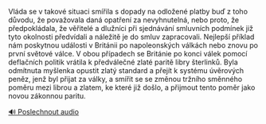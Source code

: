 
Vláda se v takové situaci smířila s dopady na odložené platby buď z toho důvodu, že považovala daná opatření za nevyhnutelná, nebo proto, že předpokládala, že věřitelé a dlužníci při sjednávání smluvních podmínek již tyto okolnosti předvídali a náležitě je do smluv zapracovali. Nejlepší příklad nám poskytnou události v Británii po napoleonských válkách nebo znovu po první světové válce. V obou případech se Británie po konci válek pomocí deflačních politik vrátila k předválečné zlaté paritě libry šterlinků. Byla odmítnuta myšlenka opustit zlatý standard a přejít k systému úvěrových peněz, jenž byl přijat za války, a smířit se se změnou tržního směnného poměru mezi librou a zlatem, ke které již došlo, a přijmout tento poměr jako novou zákonnou paritu.

[🔊 Poslechnout audio](/data/7-paragraphs/audio/chapter_155/para_001-Vlda-se-v-takov-situaci-smila-s-dopady-na-odlo.mp3)
